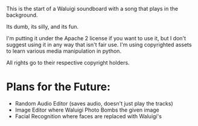 This is the start of a Waluigi soundboard with a song that plays in the background.

Its dumb, its silly, and its fun.

I'm putting it under the Apache 2 license if you want to use it, but I don't suggest using it in any way that isn't fair use. I'm using copyrighted assets to learn various media manipulation in python.

All rights go to their respective copyright holders.

# Plans for the Future:

- Random Audio Editor (saves audio, doesn't just play the tracks)
- Image Editor where Waluigi Photo Bombs the given image
- Facial Recognition where faces are replaced with Waluigi's
